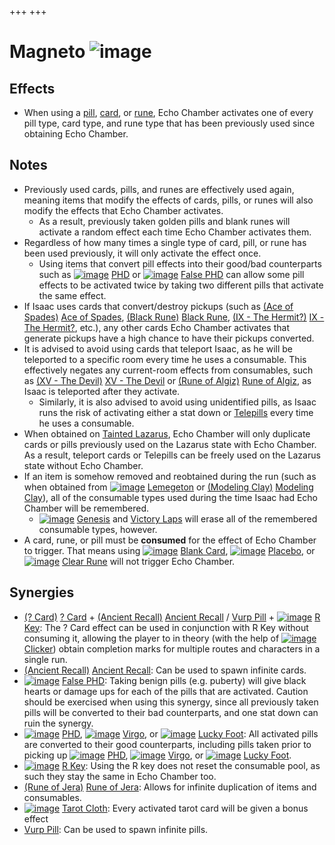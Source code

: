 +++
+++

 # Magneto ![image](/image/Magneto.png) 


Effects
---------


* When using a [pill](/wiki/Pills "Pills"), [card](/wiki/Cards_and_Runes#Cards "Cards and Runes"), or [rune](/wiki/Cards_and_Runes#Runes "Cards and Runes"), Echo Chamber activates one of every pill type, card type, and rune type that has been previously used since obtaining Echo Chamber.


Notes
-------


* Previously used cards, pills, and runes are effectively used again, meaning items that modify the effects of cards, pills, or runes will also modify the effects that Echo Chamber activates.
	+ As a result, previously taken golden pills and blank runes will activate a random effect each time Echo Chamber activates them.
* Regardless of how many times a single type of card, pill, or rune has been used previously, it will only activate the effect once.
	+ Using items that convert pill effects into their good/bad counterparts such as [![image](/image/PHD.png)](/wiki/PHD "PHD") [PHD](/wiki/PHD "PHD") or [![image](/image/False_PHD.png)](/wiki/False_PHD "False PHD") [False PHD](/wiki/False_PHD "False PHD") can allow some pill effects to be activated twice by taking two different pills that activate the same effect.
* If Isaac uses cards that convert/destroy pickups (such as [(Ace of Spades)](/wiki/Cards_and_Runes "Ace of Spades") [Ace of Spades](/wiki/Cards_and_Runes "Cards and Runes"), [(Black Rune)](/wiki/Cards_and_Runes "Black Rune") [Black Rune](/wiki/Cards_and_Runes "Cards and Runes"), [(IX - The Hermit?)](/wiki/Cards_and_Runes "IX - The Hermit?") [IX - The Hermit?](/wiki/Cards_and_Runes "Cards and Runes"), etc.), any other cards Echo Chamber activates that generate pickups have a high chance to have their pickups converted.
* It is advised to avoid using cards that teleport Isaac, as he will be teleported to a specific room every time he uses a consumable. This effectively negates any current-room effects from consumables, such as [(XV - The Devil)](/wiki/Cards_and_Runes "XV - The Devil") [XV - The Devil](/wiki/Cards_and_Runes "Cards and Runes") or [(Rune of Algiz)](/wiki/Cards_and_Runes "Rune of Algiz") [Rune of Algiz](/wiki/Cards_and_Runes "Cards and Runes"), as Isaac is teleported after they activate.
	+ Similarly, it is also advised to avoid using unidentified pills, as Isaac runs the risk of activating either a stat down or [Telepills](/wiki/Telepills "Telepills") every time he uses a consumable.
* When obtained on [Tainted Lazarus](/wiki/Tainted_Lazarus "Tainted Lazarus"), Echo Chamber will only duplicate cards or pills previously used on the Lazarus state with Echo Chamber. As a result, teleport cards or Telepills can be freely used on the Lazarus state without Echo Chamber.
* If an item is somehow removed and reobtained during the run (such as when obtained from [![image](/image/Lemegeton.png)](/wiki/Lemegeton "Lemegeton") [Lemegeton](/wiki/Lemegeton "Lemegeton") or [(Modeling Clay)](/wiki/Modeling_Clay "Modeling Clay") [Modeling Clay](/wiki/Modeling_Clay "Modeling Clay")), all of the consumable types used during the time Isaac had Echo Chamber will be remembered.
	+ [![image](/image/Genesis.png)](/wiki/Genesis "Genesis") [Genesis](/wiki/Genesis "Genesis") and [Victory Laps](/wiki/Victory_Lap "Victory Lap") will erase all of the remembered consumable types, however.
* A card, rune, or pill must be **consumed** for the effect of Echo Chamber to trigger. That means using [![image](/image/Blank_Card.png)](/wiki/Blank_Card "Blank Card") [Blank Card](/wiki/Blank_Card "Blank Card"), [![image](/image/Placebo.png)](/wiki/Placebo "Placebo") [Placebo](/wiki/Placebo "Placebo"), or [![image](/image/Clear_Rune.png)](/wiki/Clear_Rune "Clear Rune") [Clear Rune](/wiki/Clear_Rune "Clear Rune") will not trigger Echo Chamber.


Synergies
-----------


* [(? Card)](/wiki/%3F_Card "? Card") [? Card](/wiki/%3F_Card "? Card") + [(Ancient Recall)](/wiki/Ancient_Recall "Ancient Recall") [Ancient Recall](/wiki/Ancient_Recall "Ancient Recall") / [Vurp Pill](/wiki/Pills#Pill_Effects "Pills") + [![image](/image/R_Key.png)](/wiki/R_Key "R Key") [R Key](/wiki/R_Key "R Key"): The ? Card effect can be used in conjunction with R Key without consuming it, allowing the player to in theory (with the help of [![image](/image/Clicker.png)](/wiki/Clicker "Clicker") [Clicker](/wiki/Clicker "Clicker")) obtain completion marks for multiple routes and characters in a single run.
* [(Ancient Recall)](/wiki/Ancient_Recall "Ancient Recall") [Ancient Recall](/wiki/Ancient_Recall "Ancient Recall"): Can be used to spawn infinite cards.
* [![image](/image/False_PHD.png)](/wiki/False_PHD "False PHD") [False PHD](/wiki/False_PHD "False PHD"): Taking benign pills (e.g. puberty) will give black hearts or damage ups for each of the pills that are activated. Caution should be exercised when using this synergy, since all previously taken pills will be converted to their bad counterparts, and one stat down can ruin the synergy.
* [![image](/image/PHD.png)](/wiki/PHD "PHD") [PHD](/wiki/PHD "PHD"), [![image](/image/Virgo.png)](/wiki/Virgo "Virgo") [Virgo](/wiki/Virgo "Virgo"), or [![image](/image/Lucky_Foot.png)](/wiki/Lucky_Foot "Lucky Foot") [Lucky Foot](/wiki/Lucky_Foot "Lucky Foot"): All activated pills are converted to their good counterparts, including pills taken prior to picking up [![image](/image/PHD.png)](/wiki/PHD "PHD") [PHD](/wiki/PHD "PHD"), [![image](/image/Virgo.png)](/wiki/Virgo "Virgo") [Virgo](/wiki/Virgo "Virgo"), or [![image](/image/Lucky_Foot.png)](/wiki/Lucky_Foot "Lucky Foot") [Lucky Foot](/wiki/Lucky_Foot "Lucky Foot").
* [![image](/image/R_Key.png)](/wiki/R_Key "R Key") [R Key](/wiki/R_Key "R Key"): Using the R key does not reset the consumable pool, as such they stay the same in Echo Chamber too.
* [(Rune of Jera)](/wiki/Cards_and_Runes "Rune of Jera") [Rune of Jera](/wiki/Cards_and_Runes "Cards and Runes"): Allows for infinite duplication of items and consumables.
* [![image](/image/Tarot_Cloth.png)](/wiki/Tarot_Cloth "Tarot Cloth") [Tarot Cloth](/wiki/Tarot_Cloth "Tarot Cloth"): Every activated tarot card will be given a bonus effect
* [Vurp Pill](/wiki/Pills#Pill_Effects "Pills"): Can be used to spawn infinite pills.


